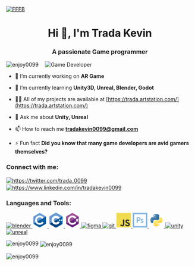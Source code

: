 [![FFFB](https://github.com/Enjoy0099/Enjoy0099/assets/97245841/6ada9dfa-3c8d-448f-8477-696502feeb3a)](https://github.com/Enjoy0099)
<h1 align="center">Hi 👋, I'm Trada Kevin</h1>
<h3 align="center">A passionate Game programmer</h3>
<img align="right" alt="Game Developer" width="400" src="https://github.blog/wp-content/uploads/2021/10/game-off-gif.gif?resize=1200%2C425">

<p align="left"> <img src="https://komarev.com/ghpvc/?username=enjoy0099&label=Profile%20views&color=0e75b6&style=flat" alt="enjoy0099" /> </p>

- 🔭 I’m currently working on **AR Game**

- 🌱 I’m currently learning **Unity3D, Unreal, Blender, Godot**

- 👨‍💻 All of my projects are available at [https://trada.artstation.com/](https://trada.artstation.com/)

- 💬 Ask me about **Unity, Unreal**

- 📫 How to reach me **tradakevin0099@gmail.com**

- ⚡ Fun fact **Did you know that many game developers are avid gamers themselves?**

<h3 align="left">Connect with me:</h3>
<p align="left">
<a href="https://twitter.com/trada_0099" target="blank"><img align="center" src="https://raw.githubusercontent.com/rahuldkjain/github-profile-readme-generator/master/src/images/icons/Social/twitter.svg" alt="https://twitter.com/trada_0099" height="30" width="40" /></a>
<a href="https://www.linkedin.com/in/tradakevin0099" target="blank"><img align="center" src="https://raw.githubusercontent.com/rahuldkjain/github-profile-readme-generator/master/src/images/icons/Social/linked-in-alt.svg" alt="https://www.linkedin.com/in/tradakevin0099" height="30" width="40" /></a>
</p>

<h3 align="left">Languages and Tools:</h3>
<p align="left"> <a href="https://www.blender.org/" target="_blank" rel="noreferrer"> <img src="https://download.blender.org/branding/community/blender_community_badge_white.svg" alt="blender" width="40" height="40"/> </a> <a href="https://www.cprogramming.com/" target="_blank" rel="noreferrer"> <img src="https://raw.githubusercontent.com/devicons/devicon/master/icons/c/c-original.svg" alt="c" width="40" height="40"/> </a> <a href="https://www.w3schools.com/cpp/" target="_blank" rel="noreferrer"> <img src="https://raw.githubusercontent.com/devicons/devicon/master/icons/cplusplus/cplusplus-original.svg" alt="cplusplus" width="40" height="40"/> </a> <a href="https://www.w3schools.com/cs/" target="_blank" rel="noreferrer"> <img src="https://raw.githubusercontent.com/devicons/devicon/master/icons/csharp/csharp-original.svg" alt="csharp" width="40" height="40"/> </a> <a href="https://www.figma.com/" target="_blank" rel="noreferrer"> <img src="https://www.vectorlogo.zone/logos/figma/figma-icon.svg" alt="figma" width="40" height="40"/> </a> <a href="https://git-scm.com/" target="_blank" rel="noreferrer"> <img src="https://www.vectorlogo.zone/logos/git-scm/git-scm-icon.svg" alt="git" width="40" height="40"/> </a> <a href="https://developer.mozilla.org/en-US/docs/Web/JavaScript" target="_blank" rel="noreferrer"> <img src="https://raw.githubusercontent.com/devicons/devicon/master/icons/javascript/javascript-original.svg" alt="javascript" width="40" height="40"/> </a> <a href="https://www.photoshop.com/en" target="_blank" rel="noreferrer"> <img src="https://raw.githubusercontent.com/devicons/devicon/master/icons/photoshop/photoshop-line.svg" alt="photoshop" width="40" height="40"/> </a> <a href="https://www.python.org" target="_blank" rel="noreferrer"> <img src="https://raw.githubusercontent.com/devicons/devicon/master/icons/python/python-original.svg" alt="python" width="40" height="40"/> </a> <a href="https://unity.com/" target="_blank" rel="noreferrer"> <img src="https://www.vectorlogo.zone/logos/unity3d/unity3d-icon.svg" alt="unity" width="40" height="40"/> </a> <a href="https://unrealengine.com/" target="_blank" rel="noreferrer"> <img src="https://raw.githubusercontent.com/kenangundogan/fontisto/036b7eca71aab1bef8e6a0518f7329f13ed62f6b/icons/svg/brand/unreal-engine.svg" alt="unreal" width="40" height="40"/> </a> </p>

<p><img align="left" src="https://github-readme-stats.vercel.app/api/top-langs?username=enjoy0099&show_icons=true&locale=en&layout=compact" alt="enjoy0099" /></p>

<p>&nbsp;<img align="center" src="https://github-readme-stats.vercel.app/api?username=enjoy0099&show_icons=true&locale=en" alt="enjoy0099" /></p>

<p><img align="center" src="https://github-readme-streak-stats.herokuapp.com/?user=enjoy0099&" alt="enjoy0099" /></p>
